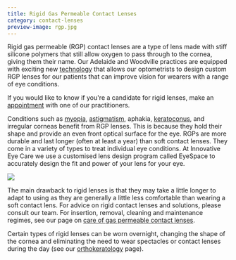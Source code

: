 ```yaml
---
title: Rigid Gas Permeable Contact Lenses
category: contact-lenses
preview-image: rgp.jpg
---
```

<div class="employee-heading">

<p>Rigid gas permeable (RGP) contact lenses are a type of lens made with stiff silicone polymers that still allow oxygen to pass through to the cornea, giving them their name. Our Adelaide and Woodville practices are equipped with exciting new <a href="/what-we-do/anterior-imaging">technology</a> that allows our optometrists to design custom RGP lenses for our patients that can improve vision for wearers with a range of eye conditions.</p>

<p>If you would like to know if you're a candidate for rigid lenses, make an <a href="/what-we-do/eye-exam">appointment</a> with one of our practitioners.</p></p>

</div>

Conditions such as [myopia](/what-we-do/myopia), [astigmatism](/what-we-do/astigmatism), aphakia, [keratoconus](/what-we-do/keratoconus), and irregular corneas benefit from RGP lenses. This is because they hold their shape and provide an even front optical surface for the eye. RGPs are more durable and last longer (often at least a year) than soft contact lenses. They come in a variety of types to treat individual eye conditions. At Innovative Eye Care we use a customised lens design program called EyeSpace to accurately design the fit and power of your lens for your eye.

![](/uploads/rgp-2.jpg)

The main drawback to rigid lenses is that they may take a little longer to adapt to using as they are generally a little less comfortable than wearing a soft contact lens. For advice on rigid contact lenses and solutions, please consult our team. For insertion, removal, cleaning and maintenance regimes, see our page on [care of gas permeable contact lenses](/patient-resources/U3l2xwEAADQADBFJ/care-of-gas-permeable-lenses).

Certain types of rigid lenses can be worn overnight, changing the shape of the cornea and eliminating the need to wear spectacles or contact lenses during the day (see our [orthokeratology](/what-we-do/orthokeratology-corneal-reshaping) page).
